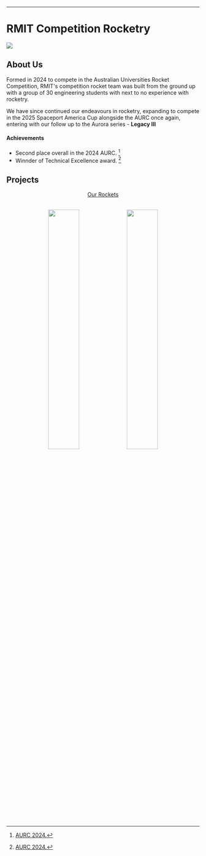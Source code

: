 ---

<!-- <div align='center'> -->
</div>  

# RMIT Competition Rocketry

<img src='https://github.com/user-attachments/assets/f2544e07-c04e-4f6d-bff9-252bebe5b097'/>
</div>

## About Us
Formed in 2024 to compete in the Australian Universities Rocket Competition, RMIT's competition rocket team was built from the ground up with a group of 30 engineering students with next to no experience with rocketry.

We have since continued our endeavours in rocketry, expanding to compete in the 2025 Spaceport America Cup alongside the AURC once again, entering with our follow up to the Aurora series - **Legacy III**

#### Achievements
- Second place overall in the 2024 AURC. [^1]
- Winnder of Technical Excellence award. [^1]

## Projects
  
<div align='center'>
  <ins><emph></emph>Our Rockets</ins>
</div><br>

<p float='left' align='center'>
<img src='https://github.com/user-attachments/assets/1a8a24ce-f50f-44e4-a764-22cd45d28d2a' width=40%/>
<img src='https://github.com/user-attachments/assets/855c155b-fad8-413d-8dd9-f0309a905a49' width=40%/>
</p><br>

[^1]: [AURC 2024.](https://aurc.ayaa.com.au/2024-results/)
